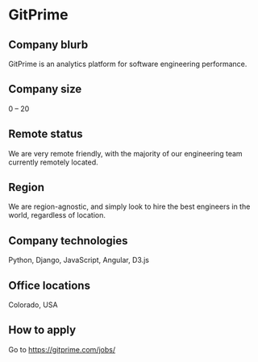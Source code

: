 # GitPrime

## Company blurb

GitPrime is an analytics platform for software engineering performance.

## Company size

0 – 20

## Remote status

We are very remote friendly, with the majority of our engineering team
currently remotely located.

## Region

We are region-agnostic, and simply look to hire the best engineers in the
world, regardless of location.

## Company technologies

Python, Django, JavaScript, Angular, D3.js

## Office locations

Colorado, USA

## How to apply

Go to https://gitprime.com/jobs/

